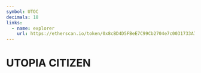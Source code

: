 ```yaml
---
symbol: UTOC
decimals: 18
links:
  - name: explorer
    url: https://etherscan.io/token/0x8cBD4D5FBeE7C99Cb2704e7c0031733A72834ff8
---
```


# UTOPIA CITIZEN
